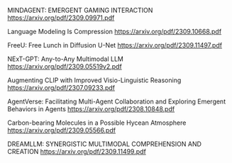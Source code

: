 MINDAGENT: EMERGENT GAMING INTERACTION
https://arxiv.org/pdf/2309.09971.pdf

Language Modeling Is Compression
https://arxiv.org/pdf/2309.10668.pdf

FreeU: Free Lunch in Diffusion U-Net
https://arxiv.org/pdf/2309.11497.pdf

NExT-GPT: Any-to-Any Multimodal LLM
https://arxiv.org/pdf/2309.05519v2.pdf

Augmenting CLIP with Improved Visio-Linguistic Reasoning
https://arxiv.org/pdf/2307.09233.pdf

AgentVerse: Facilitating Multi-Agent Collaboration and Exploring Emergent Behaviors in Agents
https://arxiv.org/pdf/2308.10848.pdf

Carbon-bearing Molecules in a Possible Hycean Atmosphere
https://arxiv.org/pdf/2309.05566.pdf

DREAMLLM: SYNERGISTIC MULTIMODAL COMPREHENSION AND CREATION
https://arxiv.org/pdf/2309.11499.pdf
